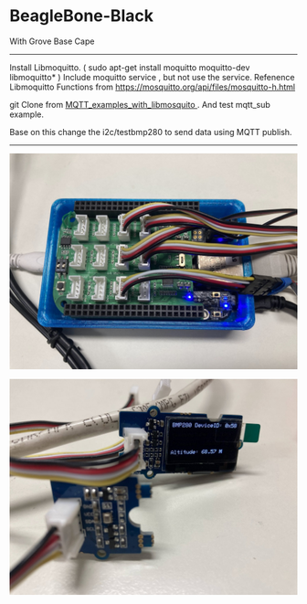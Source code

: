 # BeagleBone-Black

With Grove Base Cape

<hr>

Install Libmoquitto. ( sudo apt-get install moquitto moquitto-dev libmoquitto* ) Include moquitto service , but not use the service. Refenence Libmoquitto Functions from https://mosquitto.org/api/files/mosquitto-h.html 

git Clone from <a href="https://github.com/positronic57/MQTT_examples_with_libmosquito" target="_blank"> MQTT_examples_with_libmosquito </a>. And test mqtt_sub example. 

Base on this change the i2c/testbmp280 to send data using MQTT publish.

<hr>

![alt text][def1]

[def1]: images/IMG_4914.jpg

![alt text][def2]

[def2]: images/IMG_4915.jpg

